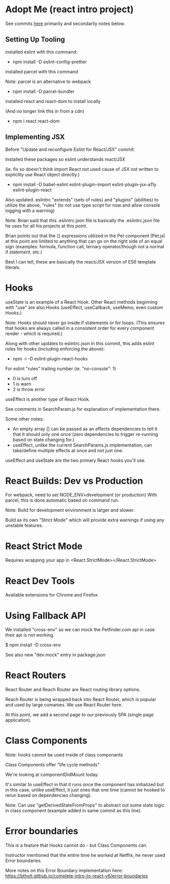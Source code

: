 # Adopt Me (react intro project)

See commits [here](https://github.com/djwilkins/Complete-Intro-to-React-v5/commits/) primarily and secondarily notes below.

## Setting Up Tooling

installed eslint with this command:

- npm install -D eslint-config-prettier

installed parcel with this command

Note: parcel is an alternative to webpack

- npm install -D parcel-bundler

installed react and react-dom to install locally

(And no longer link this in from a cdn)

- npm i react react-dom

## Implementing JSX

Before "Update and reconfigure Eslint for React/JSX" commit:

Installed these packages so eslint understands react/JSX

(ie. fix so doesn't think import React not used cause of JSX not written to explicitly use React object directly.)

- npm install -D babel-eslint eslint-plugin-import eslint-plugin-jsx-a11y eslint-plugin-react

Also updated .eslintrc "extends" (sets of rules) and "plugins" (abilities) to utilize the above, "rules" (to not use type script for now and allow console logging with a warning)

Note: Brian said that this .eslintrc.json file is basically the .eslintrc.json file he uses for all his projects at this point.

Brian points out that the {} expressions utilized in the Pet component (Pet.js) at this point are limited to anything that can go on the right side of an equal sign (examples: formula, function call, ternary operator/though not a normal if statement, etc.)

Best I can tell, these are basically the react/JSX version of ES6 template literals.

# Hooks

useState is an example of a React Hook. Other React methods beginning with "use" are also Hooks (useEffect, useCallback, useMemo, even custom Hooks.)

Note: Hooks should never go inside if statements or for loops.
(This ensures that hooks are always called in a consistent order for every component render - which is required.)

Along with other updates to eslintrc.json in this commit, this adds eslint rules for hooks (including enforcing the above):

- npm -i -D eslint-plugin-react-hooks

For eslint "rules" trailing number (ie. "no-console": 1)

- 0 is turn off
- 1 is warn
- 2 is throw error

useEffect is another type of React Hook.

See comments in SearchParam.js for explanation of implementation there.

Some other notes:

- An empty array [] can be passed as an effects dependencies to tell it that it should only one once (zero dependencies to trigger re-running based on state changing for.)
- useEffect, unlike the current SearchParams.js implementation, can take/define multiple effects at once and not just one.

useEffect and useState are the two primary React hooks you'll use.

# React Builds: Dev vs Production

For webpack, need to set NODE_ENV=development (or production)
With parcel, this is done automatic based on command run.

Note: Build for development environment is larger and slower.

Build as its own "Strict Mode" which will provide extra warnings if using any unstable features.

# React Strict Mode

Requires wrapping your app in <React.StrictMode></React.StrictMode>

# React Dev Tools

Available extensions for Chrome and Firefox

# Using Fallback API

We installed "cross-env" so we can mock the Petfinder.com api in case their api is not working.

$ npm install -D cross-env

See also new "dev:mock" entry in package.json

# React Routers

React Router and Reach Router are React routing library options.

Reach Router is being wrapped back into React Router, which is popular and used by large comanies. We use React Router here.

At this point, we add a second page to our previously SPA (single page application).

# Class Components

Note: hooks cannot be used inside of class componants

Class Components offer "life cycle methods"

We're looking at componentDidMount today.

It's similar to useEffect in that it runs once the component has initialized but in this case, unlike useEffect, it just ones that one time (cannot be hooked to rerun based on dependencies changing).

Note: Can use "getDerivedStateFromProps" to abstract out some state logic in class component (example added in same commit as this line).

# Error boundaries

This is a feature that Hooks cannot do - but Class Components can.

Instructor mentioned that the entire time he worked at Netflix, he never used Error boundaries.

More notes on this Error Boundary implementation here: https://btholt.github.io/complete-intro-to-react-v6/error-boundaries
